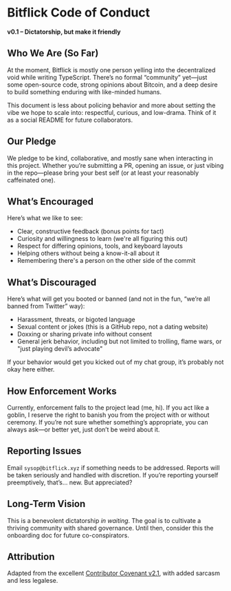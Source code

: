 # Bitflick Code of Conduct

**v0.1 – Dictatorship, but make it friendly**

## Who We Are (So Far)

At the moment, Bitflick is mostly one person yelling into the decentralized void while writing TypeScript. There’s no formal “community” yet—just some open-source code, strong opinions about Bitcoin, and a deep desire to build something enduring with like-minded humans.

This document is less about policing behavior and more about setting the vibe we hope to scale into: respectful, curious, and low-drama. Think of it as a social README for future collaborators.

## Our Pledge

We pledge to be kind, collaborative, and mostly sane when interacting in this project. Whether you’re submitting a PR, opening an issue, or just vibing in the repo—please bring your best self (or at least your reasonably caffeinated one).

## What’s Encouraged

Here’s what we like to see:

- Clear, constructive feedback (bonus points for tact)
- Curiosity and willingness to learn (we're all figuring this out)
- Respect for differing opinions, tools, and keyboard layouts
- Helping others without being a know-it-all about it
- Remembering there's a person on the other side of the commit

## What’s Discouraged

Here’s what will get you booted or banned (and not in the fun, “we’re all banned from Twitter” way):

- Harassment, threats, or bigoted language
- Sexual content or jokes (this is a GitHub repo, not a dating website)
- Doxxing or sharing private info without consent
- General jerk behavior, including but not limited to trolling, flame wars, or "just playing devil’s advocate"

If your behavior would get you kicked out of my chat group, it’s probably not okay here either.

## How Enforcement Works

Currently, enforcement falls to the project lead (me, hi). If you act like a goblin, I reserve the right to banish you from the project with or without ceremony. If you’re not sure whether something’s appropriate, you can always ask—or better yet, just don’t be weird about it.

## Reporting Issues

Email `sysop@bitflick.xyz` if something needs to be addressed. Reports will be taken seriously and handled with discretion. If you’re reporting yourself preemptively, that’s… new. But appreciated?

## Long-Term Vision

This is a benevolent dictatorship _in waiting_. The goal is to cultivate a thriving community with shared governance. Until then, consider this the onboarding doc for future co-conspirators.

## Attribution

Adapted from the excellent [Contributor Covenant v2.1](https://www.contributor-covenant.org/version/2/1/code_of_conduct.html), with added sarcasm and less legalese.
